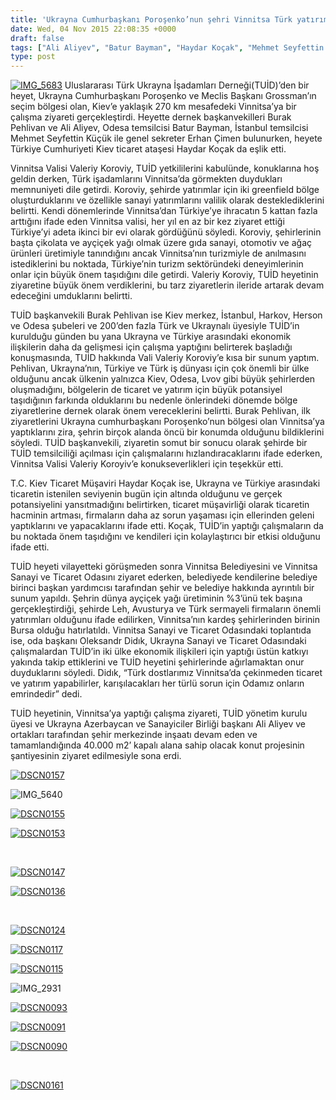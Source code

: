 ```yaml
---
title: 'Ukrayna Cumhurbaşkanı Poroşenko’nun şehri Vinnitsa Türk yatırımcıları bekliyor'
date: Wed, 04 Nov 2015 22:08:35 +0000
draft: false
tags: ["Ali Aliyev", "Batur Bayman", "Haydar Koçak", "Mehmet Seyfettin Küçük", "Mihail Grossman", "Petro Poroşenko", "Poroşenko’nun", "TUİD", "TUİD (Türk Ukrayna İşadamları Derneği)", "Ukrayna Cumhurbaşkanı", "Valeriy Koroviy", "Vinnitsa", "Vinnitsa Valisi"]
type: post
---
```


[![IMG_5683](https://burakpehlivan.org/wp-content/uploads/2015/11/IMG_5683.jpg)](https://burakpehlivan.org/wp-content/uploads/2015/11/IMG_5683.jpg)
Uluslararası Türk Ukrayna İşadamları Derneği(TUİD)’den bir heyet, Ukrayna Cumhurbaşkanı Poroşenko ve Meclis Başkanı Grossman’ın seçim bölgesi olan, Kiev’e yaklaşık 270 km mesafedeki Vinnitsa’ya bir çalışma ziyareti gerçekleştirdi. Heyette dernek başkanvekilleri Burak Pehlivan ve Ali Aliyev, Odesa temsilcisi Batur Bayman, İstanbul temsilcisi Mehmet Seyfettin Küçük ile genel sekreter Erhan Çimen bulunurken, heyete Türkiye Cumhuriyeti Kiev ticaret ataşesi Haydar Koçak da eşlik etti.

Vinnitsa Valisi Valeriy Koroviy, TUİD yetkililerini kabulünde, konuklarına hoş geldin derken, Türk işadamlarını Vinnitsa’da görmekten duydukları memnuniyeti dile getirdi. Koroviy, şehirde yatırımlar için iki greenfield bölge oluşturduklarını ve özellikle sanayi yatırımlarını valilik olarak desteklediklerini belirtti. Kendi dönemlerinde Vinnitsa’dan Türkiye’ye ihracatın 5 kattan fazla arttığını ifade eden Vinnitsa valisi, her yıl en az bir kez ziyaret ettiği Türkiye’yi adeta ikinci bir evi olarak gördüğünü söyledi. Koroviy, şehirlerinin başta çikolata ve ayçiçek yağı olmak üzere gıda sanayi, otomotiv ve ağaç ürünleri üretimiyle tanındığını ancak Vinnitsa’nın turizmiyle de anılmasını istediklerini bu noktada, Türkiye’nin turizm sektöründeki deneyimlerinin onlar için büyük önem taşıdığını dile getirdi. Valeriy Koroviy, TUİD heyetinin ziyaretine büyük önem verdiklerini, bu tarz ziyaretlerin ileride artarak devam edeceğini umduklarını belirtti.

TUİD başkanvekili Burak Pehlivan ise Kiev merkez, İstanbul, Harkov, Herson ve Odesa şubeleri ve 200’den fazla Türk ve Ukraynalı üyesiyle TUİD’in kurulduğu günden bu yana Ukrayna ve Türkiye arasındaki ekonomik ilişkilerin daha da gelişmesi için çalışma yaptığını belirterek başladığı konuşmasında, TUİD hakkında Vali Valeriy Koroviy’e kısa bir sunum yaptım. Pehlivan, Ukrayna’nın, Türkiye ve Türk iş dünyası için çok önemli bir ülke olduğunu ancak ülkenin yalnızca Kiev, Odesa, Lvov gibi büyük şehirlerden oluşmadığını, bölgelerin de ticaret ve yatırım için büyük potansiyel taşıdığının farkında olduklarını bu nedenle önlerindeki dönemde bölge ziyaretlerine dernek olarak önem vereceklerini belirtti. Burak Pehlivan, ilk ziyaretlerini Ukrayna cumhurbaşkanı Poroşenko’nun bölgesi olan Vinnitsa’ya yaptıklarını zira, şehrin birçok alanda öncü bir konumda olduğunu bildiklerini söyledi. TUİD başkanvekili, ziyaretin somut bir sonucu olarak şehirde bir TUİD temsilciliği açılması için çalışmalarını hızlandıracaklarını ifade ederken, Vinnitsa Valisi Valeriy Koroyiv’e konukseverlikleri için teşekkür etti.

T.C. Kiev Ticaret Müşaviri Haydar Koçak ise, Ukrayna ve Türkiye arasındaki ticaretin istenilen seviyenin bugün için altında olduğunu ve gerçek potansiyelini yansıtmadığını belirtirken, ticaret müşavirliği olarak ticaretin hacminin artması, firmaların daha az sorun yaşaması için ellerinden geleni yaptıklarını ve yapacaklarını ifade etti. Koçak, TUİD’in yaptığı çalışmaların da bu noktada önem taşıdığını ve kendileri için kolaylaştırıcı bir etkisi olduğunu ifade etti.

TUİD heyeti vilayetteki görüşmeden sonra Vinnitsa Belediyesini ve Vinnitsa Sanayi ve Ticaret Odasını ziyaret ederken, belediyede kendilerine belediye birinci başkan yardımcısı tarafından şehir ve belediye hakkında ayrıntılı bir sunum yapıldı. Şehrin dünya ayçiçek yağı üretiminin %3’ünü tek başına gerçekleştirdiği, şehirde Leh, Avusturya ve Türk sermayeli firmaların önemli yatırımları olduğunu ifade edilirken, Vinnitsa’nın kardeş şehirlerinden birinin Bursa olduğu hatırlatıldı. Vinnitsa Sanayi ve Ticaret Odasındaki toplantıda ise, oda başkanı Oleksandr Didık, Ukrayna Sanayi ve Ticaret Odasındaki çalışmalardan TUİD’in iki ülke ekonomik ilişkileri için yaptığı üstün katkıyı yakında takip ettiklerini ve TUİD heyetini şehirlerinde ağırlamaktan onur duyduklarını söyledi. Didık, “Türk dostlarımız Vinnitsa’da çekinmeden ticaret ve yatırım yapabilirler, karışılacakları her türlü sorun için Odamız onların emrindedir” dedi.

TUİD heyetinin, Vinnitsa’ya yaptığı çalışma ziyareti, TUİD yönetim kurulu üyesi ve Ukrayna Azerbaycan ve Sanayiciler Birliği başkanı Ali Aliyev ve ortakları tarafından şehir merkezinde inşaatı devam eden ve tamamlandığında 40.000 m2’ kapalı alana sahip olacak konut projesinin şantiyesinin ziyaret edilmesiyle sona erdi.

[![DSCN0157](https://burakpehlivan.org/wp-content/uploads/2015/11/DSCN0157.jpg)](https://burakpehlivan.org/wp-content/uploads/2015/11/DSCN0157.jpg)

![IMG_5640](https://burakpehlivan.org/wp-content/uploads/2015/11/IMG_5640.jpg)

[![DSCN0155](https://burakpehlivan.org/wp-content/uploads/2015/11/DSCN0155.jpg)](https://burakpehlivan.org/wp-content/uploads/2015/11/DSCN0155.jpg)

[![DSCN0153](https://burakpehlivan.org/wp-content/uploads/2015/11/DSCN0153.jpg)](https://burakpehlivan.org/wp-content/uploads/2015/11/DSCN0153.jpg)

 

[![DSCN0147](https://burakpehlivan.org/wp-content/uploads/2015/11/DSCN0147.jpg)](https://burakpehlivan.org/wp-content/uploads/2015/11/DSCN0147.jpg)

[![DSCN0136](https://burakpehlivan.org/wp-content/uploads/2015/11/DSCN0136.jpg)](https://burakpehlivan.org/wp-content/uploads/2015/11/DSCN0136.jpg)

 

[![DSCN0124](https://burakpehlivan.org/wp-content/uploads/2015/11/DSCN0124.jpg)](https://burakpehlivan.org/wp-content/uploads/2015/11/DSCN0124.jpg)

[![DSCN0117](https://burakpehlivan.org/wp-content/uploads/2015/11/DSCN0117.jpg)](https://burakpehlivan.org/wp-content/uploads/2015/11/DSCN0117.jpg)

[![DSCN0115](https://burakpehlivan.org/wp-content/uploads/2015/11/DSCN0115.jpg)](https://burakpehlivan.org/wp-content/uploads/2015/11/DSCN0115.jpg)

![IMG_2931](https://burakpehlivan.org/wp-content/uploads/2015/11/IMG_2931.jpg)

[![DSCN0093](https://burakpehlivan.org/wp-content/uploads/2015/11/DSCN0093.jpg)](https://burakpehlivan.org/wp-content/uploads/2015/11/DSCN0093.jpg)

[![DSCN0091](https://burakpehlivan.org/wp-content/uploads/2015/11/DSCN0091.jpg)](https://burakpehlivan.org/wp-content/uploads/2015/11/DSCN0091.jpg)

[![DSCN0090](https://burakpehlivan.org/wp-content/uploads/2015/11/DSCN0090.jpg)](https://burakpehlivan.org/wp-content/uploads/2015/11/DSCN0090.jpg)

 

[![DSCN0161](https://burakpehlivan.org/wp-content/uploads/2015/11/DSCN0161.jpg)](https://burakpehlivan.org/wp-content/uploads/2015/11/DSCN0161.jpg)

 

